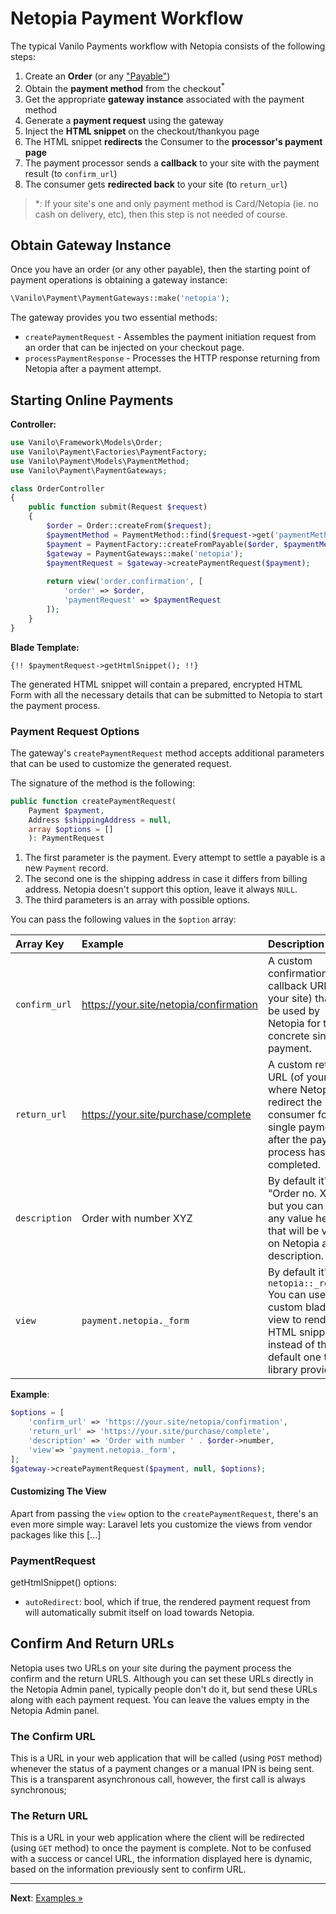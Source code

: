 # Netopia Payment Workflow

The typical Vanilo Payments workflow with Netopia consists of the following steps:

1. Create an **Order** (or any ["Payable"](https://vanilo.io/docs/2.x/payments#payables))
2. Obtain the **payment method** from the checkout<sup>*</sup>
3. Get the appropriate **gateway instance** associated with the payment method
4. Generate a **payment request** using the gateway
5. Inject the **HTML snippet** on the checkout/thankyou page
6. The HTML snippet **redirects** the Consumer to the **processor's payment page**
7. The payment processor sends a **callback** to your site with the payment result (to `confirm_url`)
8. The consumer gets **redirected back** to your site (to `return_url`)

> *: If your site's one and only payment method is Card/Netopia (ie. no cash on delivery, etc), then this step is not needed of course.

## Obtain Gateway Instance

Once you have an order (or any other payable), then the starting point of payment operations is
obtaining a gateway instance:

```php
\Vanilo\Payment\PaymentGateways::make('netopia');
```

The gateway provides you two essential methods:

- `createPaymentRequest` - Assembles the payment initiation request from an order that can be injected on your checkout page.
- `processPaymentResponse` - Processes the HTTP response returning from Netopia after a payment attempt.

## Starting Online Payments

**Controller:**

```php
use Vanilo\Framework\Models\Order;
use Vanilo\Payment\Factories\PaymentFactory;
use Vanilo\Payment\Models\PaymentMethod;
use Vanilo\Payment\PaymentGateways;

class OrderController
{
    public function submit(Request $request)
    {
        $order = Order::createFrom($request);
        $paymentMethod = PaymentMethod::find($request->get('paymentMethod'));
        $payment = PaymentFactory::createFromPayable($order, $paymentMethod);
        $gateway = PaymentGateways::make('netopia');
        $paymentRequest = $gateway->createPaymentRequest($payment);
        
        return view('order.confirmation', [
            'order' => $order,
            'paymentRequest' => $paymentRequest
        ]);
    }
}
```

**Blade Template:**

```blade
{!! $paymentRequest->getHtmlSnippet(); !!}
```

The generated HTML snippet will contain a prepared, encrypted HTML Form with all the necessary
details that can be submitted to Netopia to start the payment process.

### Payment Request Options

The gateway's `createPaymentRequest` method accepts additional parameters that can be used to
customize the generated request.

The signature of the method is the following:

```php
public function createPaymentRequest(
    Payment $payment,
    Address $shippingAddress = null,
    array $options = []
    ): PaymentRequest
```

1. The first parameter is the payment. Every attempt to settle a payable is a new `Payment` record.
2. The second one is the shipping address in case it differs from billing address. Netopia doesn't support this option, leave it always `NULL`.
3. The third parameters is an array with possible options.

You can pass the following values in the `$option` array:

| Array Key     | Example                                | Description                                                                                                                                      |
|:--------------|:---------------------------------------|:-------------------------------------------------------------------------------------------------------------------------------------------------|
| `confirm_url` | https://your.site/netopia/confirmation | A custom confirmation callback URL (of your site) that will be used by Netopia for this concrete single payment.                                 |
| `return_url`  | https://your.site/purchase/complete    | A custom return URL (of your site) where Netopia will redirect the consumer for this single payment after the payment process has completed.     |
| `description` | Order with number XYZ                  | By default it's "Order no. XXX", but you can pass any value here that will be visible on Netopia as description.                                 |
| `view`       | `payment.netopia._form`              | By default it's `netopia::_request` You can use a custom blade view to render the HTML snippet instead of the default one this library provides. |

**Example**:

```php
$options = [
    'confirm_url' => 'https://your.site/netopia/confirmation',
    'return_url' => 'https://your.site/purchase/complete',
    'description' => 'Order with number ' . $order->number,
    'view'=> 'payment.netopia._form',
];
$gateway->createPaymentRequest($payment, null, $options);
```

#### Customizing The View

Apart from passing the `view` option to the `createPaymentRequest`, there's an even more simple way:
Laravel lets you customize the views from vendor packages like this [...]


### PaymentRequest

getHtmlSnippet() options:

- `autoRedirect`: bool, which if true, the rendered payment request from will automatically submit
  itself on load towards Netopia.

## Confirm And Return URLs

Netopia uses two URLs on your site during the payment process the confirm and the return URLS.
Although you can set these URLs directly in the Netopia Admin panel, typically people don't do it,
but send these URLs along with each payment request. You can leave the values empty in the Netopia
Admin panel.

### The Confirm URL

This is a URL in your web application that will be called (using `POST` method) whenever the status
of a payment changes or a manual IPN is being sent. This is a transparent asynchronous call,
however, the first call is always synchronous;

### The Return URL

This is a URL in your web application where the client will be redirected (using `GET` method) to
once the payment is complete. Not to be confused with a success or cancel URL, the information
displayed here is dynamic, based on the information previously sent to confirm URL.

---

**Next**: [Examples &raquo;](examples.md)
